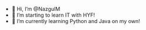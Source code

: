 - 👋 Hi, I’m @NazgulM
- 👀 I’m starting to learn IT with HYF!
- 🌱 I’m currently learning Python and Java on my own!

<!---
--->
